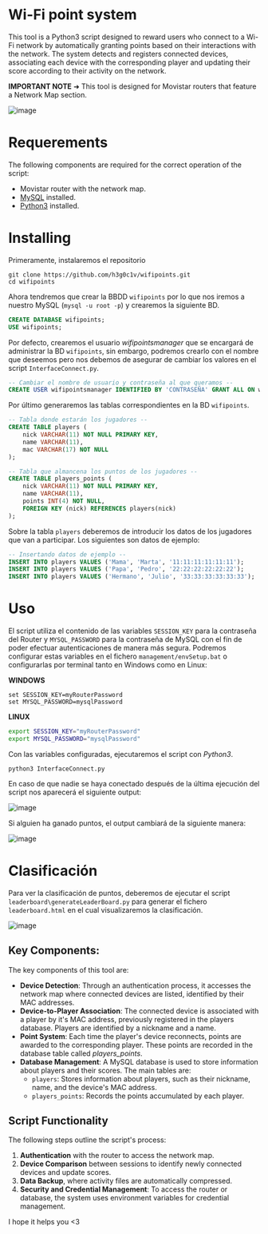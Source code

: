 # Wi-Fi point system
This tool is a Python3 script designed to reward users who connect to a Wi-Fi network by automatically granting points based on their interactions with the network. The system detects and registers connected devices, associating each device with the corresponding player and updating their score according to their activity on the network.

**IMPORTANT NOTE** ➜ This tool is designed for Movistar routers that feature a Network Map section.

![image](https://github.com/user-attachments/assets/913f2f45-d851-4ddd-9752-d83180afcfe7)

# Requerements
The following components are required for the correct operation of the script:
- Movistar router with the network map.
- [MySQL](https://dev.mysql.com/downloads/) installed.
- [Python3](https://www.python.org/downloads/) installed.

# Installing
Primeramente, instalaremos el repositorio 

```CMD
git clone https://github.com/h3g0c1v/wifipoints.git
cd wifipoints
```

Ahora tendremos que crear la BBDD `wifipoints` por lo que nos iremos a nuestro MySQL (`mysql -u root -p`) y crearemos la siguiente BD.

```sql
CREATE DATABASE wifipoints;
USE wifipoints;
```

Por defecto, crearemos el usuario *wifipointsmanager* que se encargará de administrar la BD `wifipoints`, sin embargo, podremos crearlo con el nombre que deseemos pero nos debemos de asegurar de cambiar los valores en el script `InterfaceConnect.py`.

```sql
-- Cambiar el nombre de usuario y contraseña al que queramos --
CREATE USER wifipointsmanager IDENTIFIED BY 'CONTRASEÑA' GRANT ALL ON wifipoints.*;
```

Por último generaremos las tablas correspondientes en la BD `wifipoints`.

```sql
-- Tabla donde estarán los jugadores --
CREATE TABLE players (
	nick VARCHAR(11) NOT NULL PRIMARY KEY,
    name VARCHAR(11),
    mac VARCHAR(17) NOT NULL
);
```
```sql
-- Tabla que almancena los puntos de los jugadores --
CREATE TABLE players_points (
	nick VARCHAR(11) NOT NULL PRIMARY KEY,
	name VARCHAR(11),
	points INT(4) NOT NULL,
    FOREIGN KEY (nick) REFERENCES players(nick)
);
```

Sobre la tabla `players` deberemos de introducir los datos de los jugadores que van a participar. Los siguientes son datos de ejemplo:

```sql
-- Insertando datos de ejemplo --
INSERT INTO players VALUES ('Mama', 'Marta', '11:11:11:11:11:11');
INSERT INTO players VALUES ('Papa', 'Pedro', '22:22:22:22:22:22');
INSERT INTO players VALUES ('Hermano', 'Julio', '33:33:33:33:33:33');
```

# Uso
El script utiliza el contenido de las variables `SESSION_KEY` para la contraseña del Router y `MYSQL_PASSWORD` para la contraseña de MySQL con el fín de poder efectuar autenticaciones de manera más segura. Podremos configurar estas variables en el fichero `management/envSetup.bat` o configurarlas por terminal tanto en Windows como en Linux:

**WINDOWS**
```CMD
set SESSION_KEY=myRouterPassword
set MYSQL_PASSWORD=mysqlPassword
```

**LINUX**
```bash
export SESSION_KEY="myRouterPassword"
export MYSQL_PASSWORD="mysqlPassword"
```

Con las variables configuradas, ejecutaremos el script con *Python3*.

```CMD
python3 InterfaceConnect.py
```

En caso de que nadie se haya conectado después de la última ejecución del script nos aparecerá el siguiente output:

![image](https://github.com/user-attachments/assets/ce422612-f6f3-452d-a4e7-d74406ff1dc0)

Si alguien ha ganado puntos, el output cambiará de la siguiente manera:

![image](https://github.com/user-attachments/assets/3048b2cb-6417-4d09-8495-4ff6d356cdbb)

# Clasificación
Para ver la clasificación de puntos, deberemos de ejecutar el script `leaderboard\generateLeaderBoard.py` para generar el fichero `leaderboard.html` en el cual visualizaremos la clasificación.

![image](https://github.com/user-attachments/assets/48c0e6b9-6a09-493d-9fee-d5fa2765f4ca)


## Key Components:
The key components of this tool are:
- **Device Detection**: Through an authentication process, it accesses the network map where connected devices are listed, identified by their MAC addresses.
- **Device-to-Player Association**: The connected device is associated with a player by it's MAC address, previously registered in the players database. Players are identified by a nickname and a name.
- **Point System**: Each time the player's device reconnects, points are awarded to the corresponding player. These points are recorded in the database table called *players_points*.
- **Database Management**: A MySQL database is used to store information about players and their scores. The main tables are:
  - `players`: Stores information about players, such as their nickname, name, and the device's MAC address.
  - `players_points`: Records the points accumulated by each player.

## Script Functionality
The following steps outline the script's process:
1. **Authentication** with the router to access the network map.
2. **Device Comparison** between sessions to identify newly connected devices and update scores.
3. **Data Backup**, where activity files are automatically compressed.
4. **Security and Credential Management**: To access the router or database, the system uses environment variables for credential management.

I hope it helps you <3
